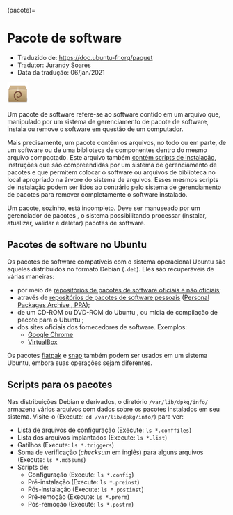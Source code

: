 (pacote)=

# Pacote de software

- Traduzido de: <https://doc.ubuntu-fr.org/paquet>
- Tradutor: Jurandy Soares
- Data da tradução: 06/jan/2021

![Ícone de pacote .deb](imagens/deb.png)

Um pacote de software refere-se ao software contido em um arquivo que, manipulado por um sistema de gerenciamento de pacote de software, instala ou remove o software em questão de um computador.

Mais precisamente, um pacote contém os arquivos, no todo ou em parte, de um software ou de uma biblioteca de componentes dentro do mesmo arquivo compactado. Este arquivo também [contém scripts de instalação](https://pc.oulu.ifrn.edu.br/var/lib/dpkg/info/), instruções que são compreendidas por um sistema de gerenciamento de pacotes e que permitem colocar o software ou arquivos de biblioteca no local apropriado na árvore do sistema de arquivos. Esses mesmos scripts de instalação podem ser lidos ao contrário pelo sistema de gerenciamento de pacotes para remover completamente o software instalado.

Um pacote, sozinho, está incompleto. Deve ser manuseado por um gerenciador de pacotes , o sistema possibilitando processar (instalar, atualizar, validar e deletar) pacotes de software.

## Pacotes de software no Ubuntu

Os pacotes de software compatíveis com o sistema operacional Ubuntu são aqueles distribuídos no formato Debian (`.deb`). Eles são recuperáveis ​​de várias maneiras:

- por meio de [repositórios de pacotes de software oficiais e não oficiais](https://sempreupdate.com.br/o-que-sao-quais-sao-repositorios-do-ubuntu-como-habilitar-ou-desabilitar/);
- através de [repositórios de pacotes de software pessoais](https://diolinux.com.br/linux/linux-mint/como-adicionar-um-ppa-no-ubuntu.html) ([Personal Packages Archive , PPA](https://launchpad.net/ubuntu/+ppas));
- de um CD-ROM ou DVD-ROM do Ubuntu , ou mídia de compilação de pacote para o Ubuntu ;
- dos sites oficiais dos fornecedores de software. Exemplos:
  - [Google Chrome](https://dl.google.com/linux/direct/google-chrome-stable_current_amd64.deb)
  - [VirtualBox](https://www.virtualbox.org/wiki/Linux_Downloads)

Os pacotes [flatpak](https://flatpak.org/) e [snap](https://snapcraft.io/) também podem ser usados ​​em um sistema Ubuntu, embora suas operações sejam diferentes.

## Scripts para os pacotes

Nas distribuições Debian e derivados, o diretório `/var/lib/dpkg/info/` armazena vários arquivos com dados sobre os pacotes instalados em seu sistema. Visite-o (Execute: `cd /var/lib/dpkg/info/`)  para ver:
- Lista de arquivos de configuração (Execute: `ls *.conffiles`)
- Lista dos arquivos implantados (Execute: `ls *.list`)
- Gatilhos (Execute: `ls *.triggers`)
- Soma de verificação (*checksum* em inglês) para alguns arquivos (Execute: `ls *.md5sums`)
- Scripts de:
  - Configuração (Execute: `ls *.config`)
  - Pré-instalação (Execute: `ls *.preinst`)
  - Pós-instalação (Execute: `ls *.postinst`)
  - Pré-remoção (Execute: `ls *.prerm`)
  - Pós-remoção (Execute: `ls *.postrm`)
  
